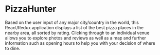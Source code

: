 # PizzaHunter

Based on the user input of any major city/country in the world, this React/Redux application displays a list of the best pizza places in the nearby area, all sorted by rating. Clicking through to an individual venue allows you to explore photos and reviews as well as a map and further information such as opening hours to help you with your decision of where to dine.
